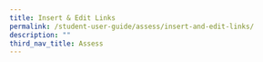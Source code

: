 ```yaml
---
title: Insert & Edit Links
permalink: /student-user-guide/assess/insert-and-edit-links/
description: ""
third_nav_title: Assess
---
```

